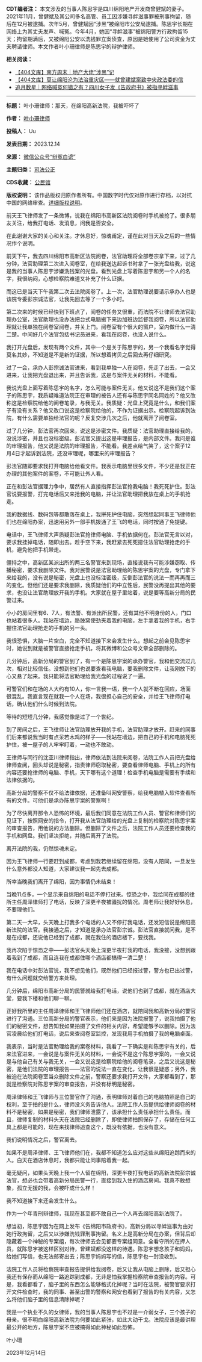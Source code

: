 **CDT编者注：** 本文涉及的当事人陈思宇是四川绵阳地产开发商曾健斌的妻子。2021年11月，曾健斌及其公司多名高管、员工因涉嫌寻衅滋事罪被刑事拘留，随后在12月被逮捕。次年5月，曾健斌因“涉黑”被绵阳市公安局逮捕。陈思宇长期在网络上为其丈夫发声、喊冤。今年4月，她因“寻衅滋事”被绵阳警方行政拘留15天；拘留期满后，又被绵阳公安以洗钱罪立案侦查，原因是她使用了公司资金为丈夫聘请律师。本文作者叶小珊律师是陈思宇的辩护律师。


**相关阅读：** 


* [【404文库】南方周末｜地产大佬“涉黑”记](https://chinadigitaltimes.net/chinese/694998.html)
* [【404文库】莫让绵阳沦为法治重灾区——就曾建斌案致中央政法委的信](https://chinadigitaltimes.net/chinese/695747.html)
* [追月数星｜网络喊冤何错之有？四川女子发《告政府书》被指寻衅滋事](https://chinadigitaltimes.net/chinese/695001.html)




---




**标题：** 叶小珊律师：那天，在绵阳高新法院，我被吓坏了  

**作者：** [叶小珊律师](https://chinadigitaltimes.net/space/叶小珊律师)  

**投稿人：** Uu  

**发表日期：** 2023.12.14  

**来源：** [微信公众号“辩冤白谤”](https://web.archive.org/web/https://mp.weixin.qq.com/s/6i164EMIViDtP_F5_Y3ygQ)  

**主题归类：** [司法公正](https://chinadigitaltimes.net/space/司法公正)  

**CDS收藏：** [公民馆](https://chinadigitaltimes.net/space/%E5%85%AC%E6%B0%91%E9%A6%86)  

**版权说明：** 该作品版权归原作者所有。中国数字时代仅对原作进行存档，以对抗中国的网络审查。[详细版权说明](https://chinadigitaltimes.net/chinese/copyright)。


前天王飞律师发了一条微博，说我在绵阳市高新区法院阅卷时手机被抢了。很多朋友关注，给我打电话、发消息，问我是否安全。


在此谢谢大家的关心和关注。才休息好，惊魂甫定，谨在此对当天及之后的一些情况作个说明。


前天下午，我去四川绵阳市高新区法院阅卷，法官助理将全部卷宗拿下来，过了几分钟，法官助理第二次进入阅卷室，在给我送达起诉书时拿了一张光盘给我，说这是我的当事人陈思宇涉嫌洗钱案的光盘。看到光盘上写着陈思宇和另一个人的名字，我很纳闷，心想检察院难道又补充了什么证据。


而这已是当天下午我第二次去法院阅卷了。上一次，法官助理说要请示承办人也是该院专委彭宗诚法官，让我先回去等了一个多小时。


第二次来的时候已经快到下班点了，阅卷的任务又很重，而法院不让律师去法官助理办公室，法官助理也没办法把台式电脑搬下来边加班边监督我阅卷，所以法官助理就让我单独在阅卷室阅卷，并关上门。阅卷室有个很大的窗户，室内做什么一清二楚。中间好几个法官包括书记员进来，看我在阅卷，也没人说什么。


我打开光盘后，发现有两个文件，其中一个是关于陈思宇的，另一个我看名字觉得莫名其妙，不知道是不是新的证据，所以想着拷贝之后回去再仔细研究。


过了一会，承办人彭宗诚法官进来，看到我单独一人在阅卷，先走了出去，一会又进来，让我把光盘退出来，并且告诉我，这是与案件无关的材料，不能看。


我说光盘上面写着陈思宇的名字，怎么可能与案件无关。他又说这不是我们这个案子的陈思宇，我质疑难道法院正在审理的被告人还有与陈思宇同名同姓的？他又改称这是检察院给他的阅卷笔录，与我无关。我质疑：光盘上究竟是什么，和我们案子有没有关系？他又改口说这是检察院给他的，不作为证据出示。检察院起诉到法院，有什么需要单独给法官的呢？反复交涉几次之后，他就离开了阅卷室。


过了几分钟，彭法官再次回来，说这是涉密文件。我质疑：法官助理直接给我的，没说涉密，并且也没标密级。彭法官又提出这是审理报告，是内部文件。我问是谁的审理报告，他又说是法院的审理报告，不能看。我差点给气笑了，这个案子12月4日才起诉到法院，还没审理呢，哪里来的审理报告？


彭法官随即要求我打开电脑给他看文件。我表示电脑里很多文件，不少还是我正在办理的其他案件的案卷，不可能让外人看。


正在和彭法官据理力争中，居然有人直接指挥彭法官抢我电脑！我死死护住。彭法官说要报警，打完电话后又来抢我的电脑，并让法官助理把我放在桌上的手机抢走。


我的数据线、数码包等都散落在桌上，我拼死护住电脑，突然想起同事王飞律师他们也在绵阳办案，迅速用另外一部手机拨通了王飞的电话，同时按通了免提键。


电话中，王飞律师大声质疑彭法官抢律师电脑、手机依据何在。彭法官无言以对，要求我挂掉电话，随即出去。趁手空下来，我赶紧去死死摁住法官助理抢走的手机，避免他把手机带走。


僵持之中，高新区某派出所的两三名警官来到现场，直接说我有可能涉嫌窃取、传播秘密，要求我删除文件。我对民警说是法官助理给的陈思宇案的光盘，专门拿下来给我的，没有说是秘密，光盘上也没标注密级，反倒彭法官的说法一而再再而三的变化。但他们还是要求我删除，我质疑他们的中立性后，民警没再提出其他的要求，也没让法官助理放开我的手机。大家就在屋子里站着，说是要等高新分局的民警过来。


小小的房间里有6、7人，有法警、有派出所民警，还有其他不明身份的人，门口也站着很多人。我站在墙边，胳肢窝使劲夹着我的电脑，左手拿着我的手机，右手握住法官助理抢走的手机的另一头。


我很恐惧，大脑一片空白，完全不知道接下来会发生什么。想起之前会见陈思宇时，她说到就是被警官直接抢走手机，将其微博和公众号文章全部删除的。


几分钟后，高新分局的警官到了，有一个是陈思宇案的承办警官，我和他交流过几次，相对比较信任。没想到他们也说要查看我电脑，要我删除文件，让我刚放下的心又悬了起来。我只能将法官助理给我光盘的过程说了一遍。


可警官们和在场的人大约有10人，你一言我一语，我一个人就不断在回应，场面很混乱。我直言现在就我一个人在场，我很担心自己的安全，并给王飞律师打电话，确认他们什么时候到法院。


等待的短短几分钟，我感觉像是过了一个世纪。


到了房间之后，王飞律师让法官助理放开我的手机，法官助理才放开。赶来的同事们后来都说我当时有点呆若木鸡的样子——我站在墙边，把自己的手机和电脑死死护住，被一屋子的人牢牢盯着，一动也不敢动。


王律师与同行的沈亚川律师指出，律师依法到法院来阅卷，法院工作人员把光盘给律师查阅，回头却说是秘密，指责律师窃取秘密，要查看律师电脑、手机上的所有内容还要抢律师的电脑、手机，天下哪有这个道理！检查手机电脑是需要有手续和法律依据的。


高新分局的警察不仅不给法律依据，还准备叫网安警察，给我电脑植入软件查看所有的文件。可他们是承办陈思宇案的警察啊！


为了尽快离开那令人恐怖的环境，最后我们同意在法院工作人员、警官和律师们的见证下，按照网安的指令，打开我从法官助理给的光盘上复制的检察院对陈思宇案的审查报告，用他说的方法删除。但删除了文件之后，法院工作人员还要检查我的手机和网盘。我们坚决拒绝，并随后离开了法院。


离开法院的我，仍然惊魂未定。


因为王飞律师一行要赶到成都，考虑到我若继续留在绵阳，没有人陪同，一旦发生什么意外都没人知道，大家建议我一起先去成都。


所幸当晚我们离开了绵阳，因为事情仍未结束！


当晚11点多，一个显示来自绵阳的电话不停打过来。惊恐之中，我给同在成都的律所主任周泽律师打了电话，反映了深更半夜被骚扰的情况。周老师让我好好休息，不要理他们。


第二天一大早，头天晚上打我多个电话的人又不停打我电话，还发短信说是绵阳高新法院的法官。我接通之后，才知道是承办法官彭宗诚。彭法官直接就问我，是不是在成都，还说他已经到了成都，就在我住的酒店楼下，要找我。


我再次陷于惊恐之中——彭法官头天晚上深更半夜打我的电话，我没接，没想到跟着我到了成都，而且连我在成都住哪个酒店都搞得一清二楚！


我在电话中对彭法官说，我不想见他们，既然他们已经报过警，警方也已出过警，有什么问题就交给警方来处理。


几分钟后，绵阳市高新分局的民警就给我打电话，说他们也到了成都，就在酒店大堂，要我下楼和他们聊一聊。


正好我所里的主任周泽律师和王飞律师他们还在酒店，就陪同我和高新分局的警官进行了沟通。三位高新分局的警官表示，他们来是因为法院报警了，说我拍摄了他们的秘密文件，想告知我如果拍摄了文件的相关内容，希望能够予以删除。因为法官凌晨给他们打电话，说后来查阅卷室监控，发现我用手机拍摄了我的电脑桌面。


我表示，当时是法官助理给我的案卷材料，我看了一下确实是和陈思宇有关的，后来法官进来，一会说是与案件无关的材料，一会说不是这个陈思宇案的，一会又说是与他自己有关与我无关，一会又说这是检察院给他的阅卷笔录，之后又说这是秘密，是他们法院的审理报告——法官的说法一直在变化，让我很是疑惑；另外，我被迫在法院阅卷室当众删除文件之前，警察还要求我打开文件，大家都看到了，那就是检察院对陈思宇案的审查报告，并没有标明是秘密。


周泽律师和王飞律师与三位警官作了沟通，表明律师对着自己的电脑拍照是自己的权利，至于拍的是什么，律师没义务告诉他人。法院工作人员提供给律师阅卷的材料不是秘密，如果是秘密，我们律师泄露了，该承担什么责任承担什么责任。而且，律师复制的材料头天在法院已经删除了，即使律师拍照保存了，存储在任何工具上都是可能的，现在来找律师追查这个，既没有依据，也没有意义。


我们说明情况之后，警官离去。


如果不是周泽律师、王飞律师他们在，我都不知道怎么应对这些从绵阳追踪而来的人。白天在酒店休息时，我都只能让同事陪着我一起。


毫无疑问，如果头天晚上我一个人留在绵阳，深更半夜打我电话的高新法院彭宗诚法官，想必也会带着高新分局民警一行，直接到我入住的酒店房间。我真不敢想象，孤立无援的我，会被吓成什么样！


我不知道接下来还会发生什么。


作为一个年青刑辩律师，我现在甚至都不敢自己一个人再去绵阳高新法院了。


想当初，陈思宇因为在网上发布《告绵阳市政府书》，高新分局以寻衅滋事为由对她行政拘留，之后又以涉嫌洗钱罪刑事拘留。名义上是高新分局在办案，但背后却隐藏着一个神秘的专案组，每次律师去会见都要专案组同意。全看守所的在押人员，就陈思宇被这样区别对待，曾建斌都没这样的待遇。陈思宇想念孩子和妈妈，给她们写信，也无法邮寄出去；陈思宇妈妈写的信，陈思宇也一封没收到。


法院工作人员将检察院审查报告提供给我阅卷，后又让我从电脑上删除，后又担心我还有保存而从绵阳一路追踪到成都，无非是怕我掌握检察院审查报告的内容。可是，我看都看了，脑子里的东西怎么能够格式化掉呢？当时在法院，被警官要求打开文件检查时，我的同事、甚至出警的警察和网安也看到了报告的有关内容，又怎么将他们脑子里的信息清除掉呢？


我是一个执业不久的女律师，我的当事人陈思宇也不过是一介弱女子，三个孩子的母亲。很不明白绵阳高新法院为何要如此紧张，如此大动干戈。法院应该是最讲理最公开的地方，陈思宇案不应被搞得如此神秘如此恐怖。


叶小珊


2023年12月14日

